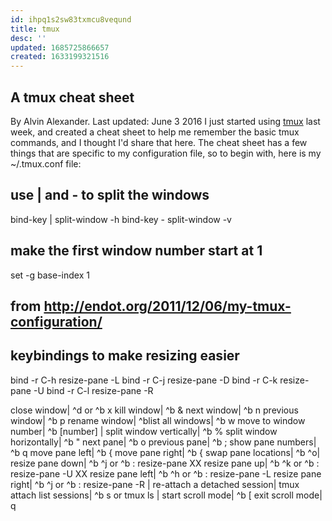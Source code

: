 ```yaml
---
id: ihpq1s2sw83txmcu8veqund
title: tmux
desc: ''
updated: 1685725866657
created: 1633199321516
---
```

## A tmux cheat sheet

By Alvin Alexander. Last updated: June 3 2016
I just started using [tmux](http://tmux.sourceforge.net/) last week, and
created a cheat sheet to help me remember the basic tmux commands, and I
thought I'd share that here.
The cheat sheet has a few things that are specific to my configuration file,
so to begin with, here is my ~/.tmux.conf file:

## use | and - to split the windows

bind-key | split-window -h
bind-key - split-window -v

## make the first window number start at 1

set -g base-index 1

## from <http://endot.org/2011/12/06/my-tmux-configuration/>

## keybindings to make resizing easier

bind -r C-h resize-pane -L
bind -r C-j resize-pane -D
bind -r C-k resize-pane -U
bind -r C-l resize-pane -R

close window| ^d or ^b x
kill window| ^b &
next window| ^b n
previous window| ^b p
rename window| ^blist all windows| ^b w
move to window number| ^b [number]
| split window vertically| ^b %
split window horizontally| ^b "
next pane| ^b o
previous pane| ^b ;
show pane numbers| ^b q
move pane left| ^b {
move pane right| ^b {
swap pane locations| ^b ^o| resize pane down| ^b ^j or ^b : resize-pane XX
resize pane up| ^b ^k or ^b : resize-pane -U XX
resize pane left| ^b ^h or ^b : resize-pane -L
resize pane right| ^b ^j or ^b : resize-pane -R
| re-attach a detached session| tmux attach
list sessions| ^b s or tmux ls
| start scroll mode| ^b \[
exit scroll mode| q

